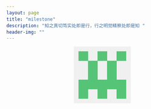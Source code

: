 ```yaml
---
layout: page
title: "milestone"
description: "知之真切笃实处即是行，行之明觉精察处即是知 "
header-img: ""
---
```



<center>
    <p><img src="img/gavatar.png" height="150" width="150" align="center"></p>
</center>







